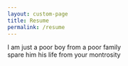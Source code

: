 ```yaml
---
layout: custom-page
title: Resume
permalink: /resume
---
```


I am just a poor boy from a poor family  
spare him his life from your montrosity
